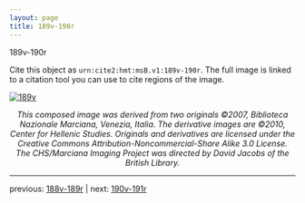 ```yaml
---
layout: page
title: 189v-190r
---
```


189v-190r

Cite this object as `urn:cite2:hmt:msB.v1:189v-190r`. The full image is linked to a citation tool you can use to cite regions of the image.

[![189v](http://www.homermultitext.org/iipsrv?IIIF=/project/homer/pyramidal/deepzoom/hmt/vbbifolio/v1/vb_189v_190r.tif/full/800,/0/default.jpg)](http://www.homermultitext.org/ict2/?urn=urn:cite2:hmt:vbbifolio.v1:vb_189v_190r) 

<p style="text-align: center; font-style: italic;">This composed image was derived from two originals ©2007, Biblioteca Nazionale Marciana, Venezia, Italia. The derivative images are ©2010, Center for Hellenic Studies. Originals and derivatives are licensed under the Creative Commons Attribution-Noncommercial-Share Alike 3.0 License. The CHS/Marciana Imaging Project was directed by David Jacobs of the British Library.</p>

---

previous: [188v-189r](../188v-189r/) | next: [190v-191r](../190v-191r/)